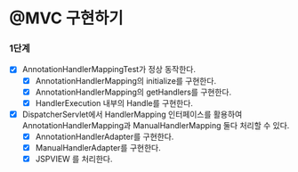 # @MVC 구현하기

### 1단계

- [x] AnnotationHandlerMappingTest가 정상 동작한다.
    - [x] AnnotationHandlerMapping의 initialize를 구현한다.
    - [x] AnnotationHandlerMapping의 getHandlers를 구현한다.
    - [x] HandlerExecution 내부의 Handle를 구현한다.
- [x] DispatcherServlet에서 HandlerMapping 인터페이스를 활용하여 AnnotationHandlerMapping과 ManualHandlerMapping 둘다 처리할 수 있다.
    - [x] AnnotationHandlerAdapter를 구현한다.
    - [x] ManualHandlerAdapter를 구현한다.
    - [x] JSPVIEW 를 처리한다.
